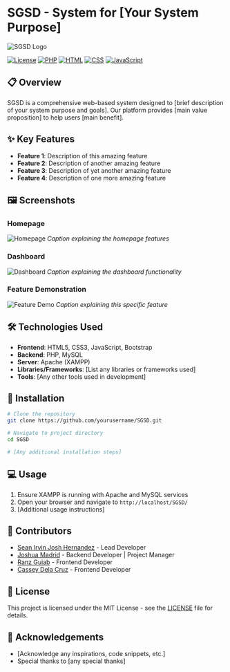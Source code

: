 # SGSD - System for [Your System Purpose]

![SGSD Logo](path/to/logo.png)

[![License](https://img.shields.io/badge/License-MIT-blue.svg)](LICENSE)
[![PHP](https://img.shields.io/badge/PHP-8.0%2B-purple)](https://www.php.net/)
[![HTML](https://img.shields.io/badge/HTML-5-orange)](https://developer.mozilla.org/en-US/docs/Web/HTML)
[![CSS](https://img.shields.io/badge/CSS-3-blue)](https://developer.mozilla.org/en-US/docs/Web/CSS)
[![JavaScript](https://img.shields.io/badge/JavaScript-ES6%2B-yellow)](https://developer.mozilla.org/en-US/docs/Web/JavaScript)

## 📋 Overview

SGSD is a comprehensive web-based system designed to [brief description of your system purpose and goals]. Our platform provides [main value proposition] to help users [main benefit].

## ✨ Key Features

- **Feature 1**: Description of this amazing feature
- **Feature 2**: Description of another amazing feature
- **Feature 3**: Description of yet another amazing feature
- **Feature 4**: Description of one more amazing feature

## 🖼️ Screenshots

### Homepage
![Homepage](path/to/homepage-screenshot.png)
*Caption explaining the homepage features*

### Dashboard
![Dashboard](path/to/dashboard-screenshot.png)
*Caption explaining the dashboard functionality*

### Feature Demonstration
![Feature Demo](path/to/feature-screenshot.png)
*Caption explaining this specific feature*

## 🛠️ Technologies Used

- **Frontend**: HTML5, CSS3, JavaScript, Bootstrap
- **Backend**: PHP, MySQL
- **Server**: Apache (XAMPP)
- **Libraries/Frameworks**: [List any libraries or frameworks used]
- **Tools**: [Any other tools used in development]

## 🚀 Installation

```bash
# Clone the repository
git clone https://github.com/yourusername/SGSD.git

# Navigate to project directory
cd SGSD

# [Any additional installation steps]
```

## 💻 Usage

1. Ensure XAMPP is running with Apache and MySQL services
2. Open your browser and navigate to `http://localhost/SGSD/`
3. [Additional usage instructions]

## 👥 Contributors

- [Sean Irvin Josh Hernandez](https://github.com/yourusername) - Lead Developer
- [Joshua Madrid](https://github.com/yourusername) - Backend Developer | Project Manager
- [Ranz Guiab](https://github.com/yourusername) - Frontend Developer
- [Cassey Dela Cruz](https://github.com/teammember) - Frontend Developer

## 📄 License

This project is licensed under the MIT License - see the [LICENSE](LICENSE) file for details.

## 🌟 Acknowledgements

- [Acknowledge any inspirations, code snippets, etc.]
- Special thanks to [any special thanks]